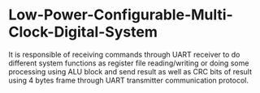 # Low-Power-Configurable-Multi-Clock-Digital-System
It is responsible of receiving commands through UART receiver to do different system functions as register file 
reading/writing or doing some processing using ALU block and send result as well as CRC bits of result using 4 bytes frame through UART transmitter communication protocol.

